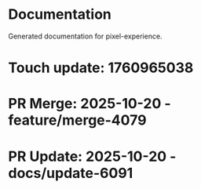# Documentation

Generated documentation for pixel-experience.

# Touch update: 1760965038

# PR Merge: 2025-10-20 - feature/merge-4079

# PR Update: 2025-10-20 - docs/update-6091
